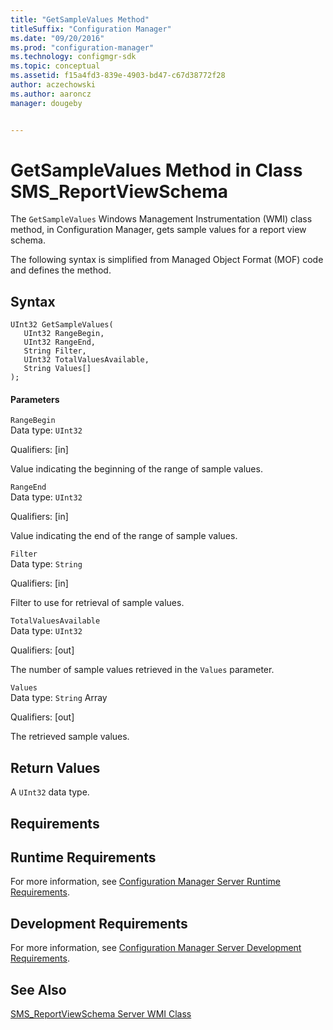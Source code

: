 ```yaml
---
title: "GetSampleValues Method"
titleSuffix: "Configuration Manager"
ms.date: "09/20/2016"
ms.prod: "configuration-manager"
ms.technology: configmgr-sdk
ms.topic: conceptual
ms.assetid: f15a4fd3-839e-4903-bd47-c67d38772f28
author: aczechowski
ms.author: aaroncz
manager: dougeby


---
```

# GetSampleValues Method in Class SMS_ReportViewSchema
The `GetSampleValues` Windows Management Instrumentation (WMI) class method, in Configuration Manager, gets sample values for a report view schema.  

 The following syntax is simplified from Managed Object Format (MOF) code and defines the method.  

## Syntax  

```  
UInt32 GetSampleValues(  
   UInt32 RangeBegin,  
   UInt32 RangeEnd,  
   String Filter,  
   UInt32 TotalValuesAvailable,  
   String Values[]  
);  
```  

#### Parameters  
 `RangeBegin`  
 Data type: `UInt32`  

 Qualifiers: [in]  

 Value indicating the beginning of the range of sample values.  

 `RangeEnd`  
 Data type: `UInt32`  

 Qualifiers: [in]  

 Value indicating the end of the range of sample values.  

 `Filter`  
 Data type: `String`  

 Qualifiers: [in]  

 Filter to use for retrieval of sample values.  

 `TotalValuesAvailable`  
 Data type: `UInt32`  

 Qualifiers: [out]  

 The number of sample values retrieved in the `Values` parameter.  

 `Values`  
 Data type: `String` Array  

 Qualifiers: [out]  

 The retrieved sample values.  

## Return Values  
 A `UInt32` data type.  

## Requirements  

## Runtime Requirements  
 For more information, see [Configuration Manager Server Runtime Requirements](../../../../../develop/core/reqs/server-runtime-requirements.md).  

## Development Requirements  
 For more information, see [Configuration Manager Server Development Requirements](../../../../../develop/core/reqs/server-development-requirements.md).  

## See Also  
 [SMS_ReportViewSchema Server WMI Class](../../../../../develop/reference/core/servers/reporting/sms_reportviewschema-server-wmi-class.md)

